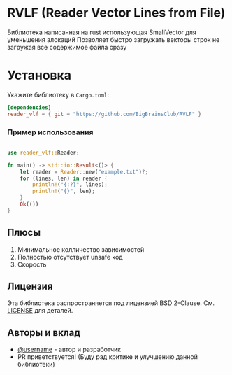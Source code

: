 # RVLF (Reader Vector Lines from File)

Библиотека написанная на rust использующая SmallVector для уменьшения алокаций
Позволяет быстро загружать векторы строк не загружая все содержимое файла сразу

# Установка

Укажите библиотеку в `Cargo.toml`:
```toml
[dependencies]
reader_vlf = { git = "https://github.com/BigBrainsClub/RVLF" }
```

### **Пример использования**
```rust

use reader_vlf::Reader;

fn main() -> std::io::Result<()> {
    let reader = Reader::new("example.txt")?;
    for (lines, len) in reader {
        println!("{:?}", lines);
        println!("{}", len);
    }
    Ok(())
}
```

## Плюсы
1) Минимальное колличество зависимостей
2) Полностью отсутствует unsafe код
3) Скорость

## Лицензия
Эта библиотека распространяется под лицензией BSD 2-Clause. См. [LICENSE](LICENSE) для деталей.

## Авторы и вклад
 - [@username](https://github.com/BigBrainsClub) - автор и разработчик
 - PR приветствуется! (Буду рад критике и улучшению данной библиотеки)